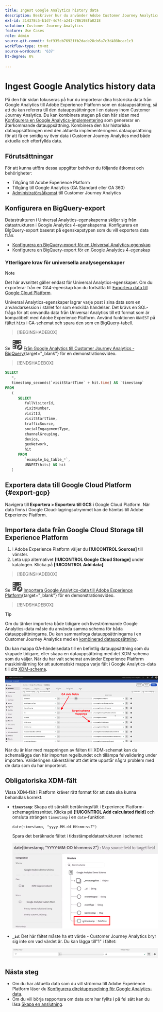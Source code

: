 ```yaml
---
title: Ingest Google Analytics history data
description: Beskriver hur du använder Adobe Customer Journey Analytics för att importera Google Analytics-data till Adobe Experience Platform.
exl-id: 314378c5-b1d7-4c74-a241-786198fa0218
solution: Customer Journey Analytics
feature: Use Cases
role: Admin
source-git-commit: fef935eb7692ffb2dade28cb6a7c3d408bcac1c3
workflow-type: tm+mt
source-wordcount: '637'
ht-degree: 0%

---
```



# Ingest Google Analytics history data

På den här sidan fokuseras på hur du importerar dina historiska data från Google Analytics till Adobe Experience Platform som en datauppsättning, så att du kan referera till den datauppsättningen i en datavy inom Customer Journey Analytics. Du kan kombinera stegen på den här sidan med [Konfigurera en Google Analytics-implementering](streaming.md) som genererar en återkommande datauppsättning. Kombinera den här historiska datauppsättningen med den aktuella implementeringens datauppsättning för att få en smidig vy över data i Customer Journey Analytics med både aktuella och efterfyllda data.

## Förutsättningar

För att kunna utföra dessa uppgifter behöver du följande åtkomst och behörigheter:

* Tillgång till Adobe Experience Platform
* Tillgång till Google Analytics (GA Standard eller GA 360)
* [Administratörsåtkomst](/help/technotes/access-control.md) till Customer Journey Analytics

## Konfigurera en BigQuery-export

Datastrukturen i Universal Analytics-egenskaperna skiljer sig från datastrukturen i Google Analytics 4-egenskaperna. Konfigurera en BigQuery-export baserat på egenskapstypen som du vill exportera data från:

* [Konfigurera en BigQuery-export för en Universal Analytics-egenskap](https://support.google.com/analytics/answer/3416092)
* [Konfigurera en BigQuery-export för en Google Analytics 4-egenskap](https://support.google.com/analytics/answer/9823238)

### Ytterligare krav för universella analysegenskaper

>[!NOTE]
>
>Det här avsnittet gäller endast för Universal Analytics-egenskaper. Om du exporterar från en GA4-egenskap kan du fortsätta till [Exportera data till Google Cloud Platform](#export-gcp).

Universal Analytics-egenskaper lagrar varje post i sina data som en användarsession i stället för som enskilda händelser. Det krävs en SQL-fråga för att omvandla data från Universal Analytics till ett format som är kompatibelt med Adobe Experience Platform. Använd funktionen `UNNEST` på fältet `hits` i GA-schemat och spara den som en BigQuery-tabell.


>[!BEGINSHADEBOX]

Se ![VideoCheckedOut](/help/assets/icons/VideoCheckedOut.svg) [Från Google Analytics till Customer Journey Analytics - BigQuery](https://video.tv.adobe.com/v/332634?quality=12&learn=on){target="_blank"} för en demonstrationsvideo.

>[!ENDSHADEBOX]


```sql
SELECT
   *,
   timestamp_seconds(`visitStartTime` + hit.time) AS `timestamp` 
FROM
   (
      SELECT
         fullVisitorId,
         visitNumber,
         visitId,
         visitStartTime,
         trafficSource,
         socialEngagementType,
         channelGrouping,
         device,
         geoNetwork,
         hit 
      FROM
         `example_bq_table_*`,
         UNNEST(hits) AS hit 
   )
```

## Exportera data till Google Cloud Platform {#export-gcp}

Navigera till **Exportera > Exportera till GCS** i Google Cloud Platform. När data finns i Google Cloud-lagringsutrymmet kan de hämtas till Adobe Experience Platform.

## Importera data från Google Cloud Storage till Experience Platform

1. I Adobe Experience Platform väljer du **[!UICONTROL Sources]** till vänster.
1. Leta upp alternativet **[!UICONTROL Google Cloud Storage]** under katalogen. Klicka på **[!UICONTROL Add data]**.


>[!BEGINSHADEBOX]

Se ![VideoCheckedOut](/help/assets/icons/VideoCheckedOut.svg) [Importera Google Analytics-data till Adobe Experience Platform](https://video.tv.adobe.com/v/332676?quality=12&learn=on){target="_blank"} för en demonstrationsvideo.

>[!ENDSHADEBOX]


>[!TIP]
>
>Om du tänker importera både tidigare och liveströmmande Google Analytics-data måste du använda samma schema för båda datauppsättningarna. Du kan sammanfoga datauppsättningarna i en Customer Journey Analytics med en [kombinerad datauppsättning](/help/connections/combined-dataset.md).

Du kan mappa GA-händelsedata till en befintlig datauppsättning som du skapade tidigare, eller skapa en datauppsättning med det XDM-schema som du väljer. När du har valt schemat använder Experience Platform maskininlärning för att automatiskt mappa varje fält i Google Analytics-data till ditt [XDM-schema](https://experienceleague.adobe.com/docs/experience-platform/xdm/home.html?lang=sv-SE#ui).

![Schemamappning som markerar GA-datafälten och målschemamappningar](../../assets/schema-map.png)

När du är klar med mappningen av fälten till XDM-schemat kan du schemalägga den här importen regelbundet och tillämpa felvalidering under importen. Valideringen säkerställer att det inte uppstår några problem med de data som du har importerat.

## Obligatoriska XDM-fält

Vissa XDM-fält i Platform kräver rätt format för att data ska kunna behandlas korrekt.

* **`timestamp`**: Skapa ett särskilt beräkningsfält i Experience Platform-schemagränssnittet. Klicka på **[!UICONTROL Add calculated field]** och omsluta strängen `timestamp` i en `date`-funktion:

  `date(timestamp, "yyyy-MM-dd HH:mm:ssZ")`

  Spara det beräknade fältet i tidsstämpeldatastrukturen i schemat:

  ![Tidsstämpel](../../assets/timestamp.png)

* **`_id`**: Det här fältet måste ha ett värde - Customer Journey Analytics bryr sig inte om vad värdet är. Du kan lägga till&quot;1&quot; i fältet:

  ![ID](../../assets/_id.png)

## Nästa steg

* Om du har aktuella data som du vill strömma till Adobe Experience Platform läser du [Konfigurera direktuppspelning för Google Analytics-data](streaming.md).
* Om du vill börja rapportera om data som har fyllts i på fel sätt kan du läsa [Skapa en anslutning](/help/connections/create-connection.md).
